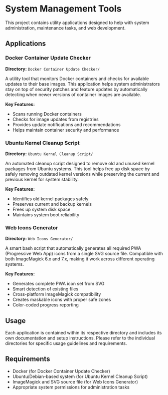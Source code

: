 # System Management Tools

This project contains utility applications designed to help with system administration, maintenance tasks, and web development.

## Applications

### Docker Container Update Checker
**Directory:** `Docker Container Update Checker/`

A utility tool that monitors Docker containers and checks for available updates to their base images. This application helps system administrators stay on top of security patches and feature updates by automatically detecting when newer versions of container images are available.

**Key Features:**
- Scans running Docker containers
- Checks for image updates from registries
- Provides update notifications and recommendations
- Helps maintain container security and performance

### Ubuntu Kernel Cleanup Script
**Directory:** `Ubuntu Kernel Cleanup Script/`

An automated cleanup script designed to remove old and unused kernel packages from Ubuntu systems. This tool helps free up disk space by safely removing outdated kernel versions while preserving the current and previous kernel for system stability.

**Key Features:**
- Identifies old kernel packages safely
- Preserves current and backup kernels
- Frees up system disk space
- Maintains system boot reliability

### Web Icons Generator
**Directory:** `Web Icons Generator/`

A smart bash script that automatically generates all required PWA (Progressive Web App) icons from a single SVG source file. Compatible with both ImageMagick 6.x and 7.x, making it work across different operating systems.

**Key Features:**
- Generates complete PWA icon set from SVG
- Smart detection of existing files
- Cross-platform ImageMagick compatibility
- Creates maskable icons with proper safe zones
- Color-coded progress reporting

## Usage

Each application is contained within its respective directory and includes its own documentation and setup instructions. Please refer to the individual directories for specific usage guidelines and requirements.

## Requirements

- Docker (for Docker Container Update Checker)
- Ubuntu/Debian-based system (for Ubuntu Kernel Cleanup Script)
- ImageMagick and SVG source file (for Web Icons Generator)
- Appropriate system permissions for administration tasks